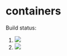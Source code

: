 # containers

Build status:

1. [![](https://github.com/oklipfel/containers/workflows/tests-fibonacci/badge.svg)](https://github.com/oklipfel/containers/actions?query=workflow%3Atests-fibonacci)
1. [![](https://github.com/oklipfel/containers/workflows/tests-range/badge.svg)](https://github.com/oklipfel/containers/actions?query=workflow%3Atests-range)
